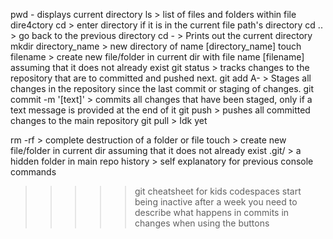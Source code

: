 pwd - displays current directory
ls > list of files and folders within file dire4ctory
cd > enter directory if it is in the current file path's directory
cd .. > go back to the previous directory
cd - > Prints out the current directory
mkdir directory_name > new directory of name [directory_name]
touch filename > create new file/folder in current dir with file name [filename] assuming that it does not already exist
git status > tracks changes to the repository that are to committed and pushed next.
git add A- > Stages all changes in the repository since the last commit or staging of changes.
git commit -m '[text]' > commits all changes that have been staged, only if a text message is provided at the end of it
git push > pushes all committed changes to the main repository
git pull > Idk yet


rm -rf > complete destruction of a folder or file
touch > create new file/folder in current dir assuming that it does not already exist
.git/ > a hidden folder in main repo
history > self explanatory for previous console commands

>>>>> git cheatsheet for kids
codespaces start being inactive after a week
you need to describe what happens in commits in changes when using the buttons